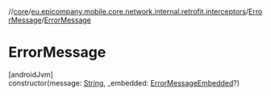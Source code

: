//[core](../../../index.md)/[eu.epicompany.mobile.core.network.internal.retrofit.interceptors](../index.md)/[ErrorMessage](index.md)/[ErrorMessage](-error-message.md)

# ErrorMessage

[androidJvm]\
constructor(message: [String](https://kotlinlang.org/api/latest/jvm/stdlib/kotlin/-string/index.html), _embedded: [ErrorMessageEmbedded](../-error-message-embedded/index.md)?)
